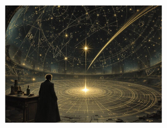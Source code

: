 ![The clash between The Star Sage's natural astronomy and the Pattern Stars, where organic celestial movement meets cold mathematical precision in skies divided between chaos and calculated existence. Style: Dynamic cosmic scene with contrasting elements of natural astronomy and artificial perfection.](illustration_caption_3.jpeg)
